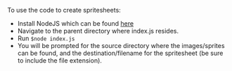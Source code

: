 To use the code to create spritesheets:
* Install NodeJS which can be found [here](https://nodejs.org/en)
* Navigate to the parent directory where index.js resides.
* Run ```$node index.js```
* You will be prompted for the source directory where the images/sprites can be found, and the destination/filename for the spritesheet (be sure to include the file extension).